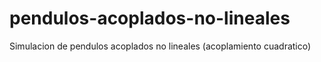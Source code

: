 # pendulos-acoplados-no-lineales
Simulacion de pendulos acoplados no lineales (acoplamiento cuadratico)
